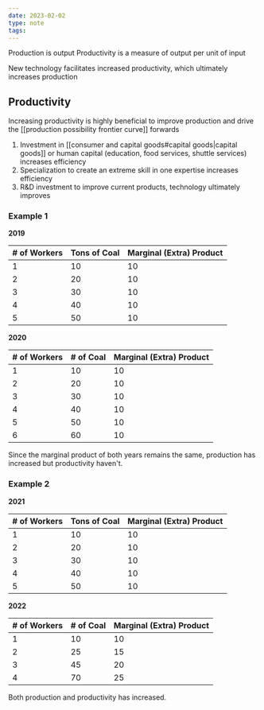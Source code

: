 ```yaml
---
date: 2023-02-02
type: note
tags: 
---
```


Production is output
Productivity is a measure of output per unit of input

New technology facilitates increased productivity, which ultimately increases production

## Productivity
Increasing productivity is highly beneficial to improve production and drive the [[production possibility frontier curve]] forwards

1. Investment in [[consumer and capital goods#capital goods|capital goods]] or human capital (education, food services, shuttle services) increases efficiency
2. Specialization to create an extreme skill in one expertise increases efficiency
3. R&D investment to improve current products, technology ultimately improves

### Example 1
**2019**

| # of Workers | Tons of Coal | Marginal (Extra) Product |
| ------------ | ------------ | ------------------------ |
| 1            | 10           | 10                       |
| 2            | 20           | 10                       |
| 3            | 30           | 10                       |
| 4            | 40           | 10                       |
| 5            | 50           | 10                       |

**2020**

| # of Workers | # of Coal | Marginal (Extra) Product |
| ------------ | --------- | ------------------------ |
| 1            | 10        | 10                       |
| 2            | 20        | 10                       |
| 3            | 30        | 10                       |
| 4            | 40        | 10                       |
| 5            | 50        | 10                       |
| 6            | 60        | 10                       |

Since the marginal product of both years remains the same, production has increased but productivity haven't.

### Example 2
**2021**

| # of Workers | Tons of Coal | Marginal (Extra) Product |
| ------------ | ------------ | ------------------------ |
| 1            | 10           | 10                       |
| 2            | 20           | 10                       |
| 3            | 30           | 10                       |
| 4            | 40           | 10                       |
| 5            | 50           | 10                       |

**2022**

| # of Workers | # of Coal | Marginal (Extra) Product |
| ------------ | --------- | ------------------------ |
| 1            | 10        | 10                       |
| 2            | 25        | 15                       |
| 3            | 45        | 20                       |
| 4            | 70        | 25                       |

Both production and productivity has increased.
